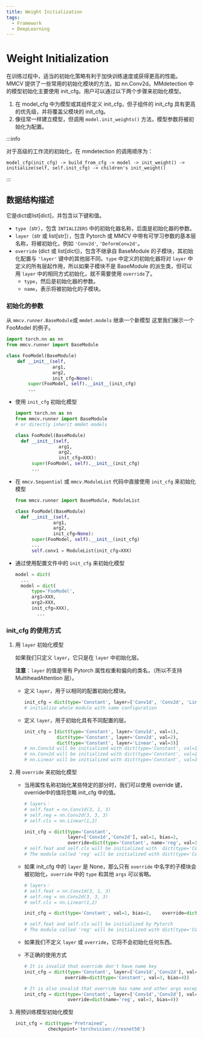 ```yaml
---
title: Weight Initialization
tags: 
  - Framework
  - DeepLearning
---
```


# Weight Initialization

在训练过程中，适当的初始化策略有利于加快训练速度或获得更高的性能。MMCV 提供了一些常用的初始化模块的方法，如 nn.Conv2d。MMdetection 中的模型初始化主要使用 init_cfg。用户可以通过以下两个步骤来初始化模型。

1. 在 model_cfg 中为模型或其组件定义 init_cfg，但子组件的 init_cfg 具有更高的优先级，并将覆盖父模块的 init_cfg。
2. 像往常一样建立模型，但调用 `model.init_weights()` 方法，模型参数将被初始化为配置。

:::info

对于高级的工作流的初始化，在 mmdetection 的调用顺序为：

`model_cfg(init_cfg) -> build_from_cfg -> model -> init_weight() -> initialize(self, self.init_cfg) -> children's init_weight()`

:::

## 数据结构描述

它是dict或list[dict]，并包含以下键和值。

- `type`（str），包含 `INTIALIZERS` 中的初始化器名称，后面是初始化器的参数。
- `layer`（str 或 list[str]），包含 Pytorch 或 MMCV 中带有可学习参数的基本层名称，将被初始化，例如 `'Conv2d'`, `'DeformConv2d'`。
- `override` (dict 或 list[dict])，包含不继承自 BaseModule 的子模块，其初始化配置与 `'layer'` 键中的其他层不同。`type` 中定义的初始化器将对 `layer` 中定义的所有层起作用，所以如果子模块不是 BaseModule 的派生类，但可以用 `layer` 中的相同方式初始化，就不需要使用 `override`了。
  - `type`，然后是初始化器的参数。
  - `name`，表示将被初始化的子模块。

### 初始化的参数

从 `mmcv.runner.BaseModule`或 `mmdet.models` 继承一个新模型 这里我们展示一个 FooModel 的例子。

```python
import torch.nn as nn
from mmcv.runner import BaseModule

class FooModel(BaseModule)
	def __init__(self,
                 arg1,
                 arg2,
                 init_cfg=None):
    	super(FooModel, self).__init__(init_cfg)
		...
```

- 使用 `init_cfg` 初始化模型

  ```python
  import torch.nn as nn
  from mmcv.runner import BaseModule
  # or directly inherit mmdet models
  
  class FooModel(BaseModule)
  	def __init__(self,
                  arg1,
                  arg2,
                  init_cfg=XXX):
  		super(FooModel, self).__init__(init_cfg)
  	    ...
  ```

- 在 `mmcv.Sequential` 或 `mmcv.ModuleList` 代码中直接使用 `init_cfg` 来初始化模型

  ```python
  from mmcv.runner import BaseModule, ModuleList
  
  class FooModel(BaseModule)
  	def __init__(self,
              	arg1,
              	arg2,
              	init_cfg=None):
  		super(FooModel, self).__init__(init_cfg)
      	...
      	self.conv1 = ModuleList(init_cfg=XXX)
  ```

- 通过使用配置文件中的 `init_cfg` 来初始化模型

  ```python
  model = dict(
  	...
  	model = dict(
      	type='FooModel',
      	arg1=XXX,
      	arg2=XXX,
      	init_cfg=XXX),
          ...
  ```

### init_cfg 的使用方式

1. 用 `layer` 初始化模型

   如果我们只定义 `layer`，它只是在 `layer` 中初始化层。

   **注意**：`layer` 的值是带有 Pytorch 属性权重和偏向的类名，（所以不支持 MultiheadAttention 层）。

   - 定义 `layer`，用于以相同的配置初始化模块。

     ```python
     init_cfg = dict(type='Constant', layer=['Conv1d', 'Conv2d', 'Linear'], val=1)
     # initialize whole module with same configuration
     ```

   - 定义 `layer`，用于初始化具有不同配置的层。

     ```python
     init_cfg = [dict(type='Constant', layer='Conv1d', val=1),
                 dict(type='Constant', layer='Conv2d', val=2),
                 dict(type='Constant', layer='Linear', val=3)]
     # nn.Conv1d will be initialized with dict(type='Constant', val=1)
     # nn.Conv2d will be initialized with dict(type='Constant', val=2)
     # nn.Linear will be initialized with dict(type='Constant', val=3)
     ```

2. 用 `override` 来初始化模型

   - 当用属性名称初始化某些特定的部分时，我们可以使用 override 键，override中的值将忽略 init_cfg 中的值。

     ```python
     # layers：
     # self.feat = nn.Conv1d(3, 1, 3)
     # self.reg = nn.Conv2d(3, 3, 3)
     # self.cls = nn.Linear(1,2)
     
     init_cfg = dict(type='Constant',
                     layer=['Conv1d','Conv2d'], val=1, bias=2,
                     override=dict(type='Constant', name='reg', val=3, bias=4))
     # self.feat and self.cls will be initialized with 	dict(type='Constant', val=1, bias=2)
     # The module called 'reg' will be initialized with dict(type='Constant', val=3, bias=4)
     ```

   - 如果 init_cfg 中的 `layer` 是 None，那么只有 `override` 中名字的子模块会被初始化，`override` 中的 `type` 和其他 `args` 可以省略。

     ```python
     # layers：
     # self.feat = nn.Conv1d(3, 1, 3)
     # self.reg = nn.Conv2d(3, 3, 3)
     # self.cls = nn.Linear(1,2)
     
     init_cfg = dict(type='Constant', val=1, bias=2, 	override=dict(name='reg'))
     
     # self.feat and self.cls will be initialized by Pytorch
     # The module called 'reg' will be initialized with dict(type='Constant', val=1, bias=2)
     ```

   - 如果我们不定义 `layer` 或 `override`，它将不会初始化任何东西。

   - 不正确的使用方式

     ```python
     # It is invalid that override don't have name key
     init_cfg = dict(type='Constant', layer=['Conv1d','Conv2d'], val=1, bias=2,
                 	override=dict(type='Constant', val=3, bias=4))
     
     # It is also invalid that override has name and other args except type
     init_cfg = dict(type='Constant', layer=['Conv1d','Conv2d'], val=1, bias=2,
                     override=dict(name='reg', val=3, bias=4))
     ```

3. 用预训练模型初始化模型

   ```python
   init_cfg = dict(type='Pretrained',
               checkpoint='torchvision://resnet50')
   ```